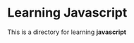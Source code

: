<h1>Learning Javascript</h1>
<p>This is a directory for learning <strong>javascript</strong><br>
</p>

